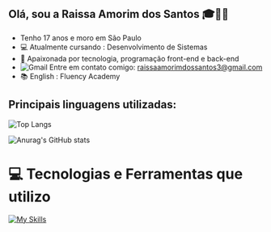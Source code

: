 ## Olá, sou a Raissa Amorim dos Santos 🎓👩‍💻 
- Tenho 17 anos e moro em São Paulo
- 💻 Atualmente cursando : Desenvolvimento de Sistemas 
- 🧠 Apaixonada por tecnologia, programação front-end e back-end
- ![Gmail](https://img.shields.io/badge/Gmail-D14836?logo=gmail&logoColor=white) Entre em contato comigo: raissaamorimdossantos3@gmail.com 
-  📚 English : Fluency Academy

## Principais linguagens utilizadas:

 ![Top Langs](https://github-readme-stats.vercel.app/api/top-langs/?username=Raissa-Santos22&layout=compact)

![Anurag's GitHub stats](https://github-readme-stats.vercel.app/api?username=Raissa-Santos22&show_icons=true&theme=radical)

# 💻 Tecnologias e Ferramentas que utilizo
[![My Skills](https://skillicons.dev/icons?i=kotlin,java,html,css,javascript,php,mysql,cpp,nodejs,github,git,notion,idea,androidstudio,vscode&theme=light)](https://skillicons.dev)






 



